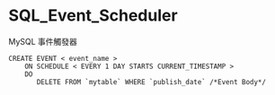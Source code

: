 # SQL_Event_Scheduler
MySQL 事件觸發器


    CREATE EVENT < event_name >
        ON SCHEDULE < EVERY 1 DAY STARTS CURRENT_TIMESTAMP >
        DO 
           DELETE FROM `mytable` WHERE `publish_date` /*Event Body*/
